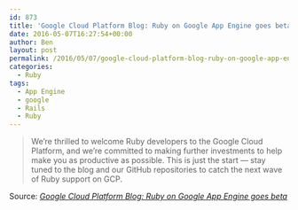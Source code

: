 ```yaml
---
id: 873
title: 'Google Cloud Platform Blog: Ruby on Google App Engine goes beta'
date: 2016-05-07T16:27:54+00:00
author: Ben
layout: post
permalink: /2016/05/07/google-cloud-platform-blog-ruby-on-google-app-engine-goes-beta/
categories:
  - Ruby
tags:
  - App Engine
  - google
  - Rails
  - Ruby
---
```

> We’re thrilled to welcome Ruby developers to the Google Cloud Platform, and we’re committed to making further investments to help make you as productive as possible. This is just the start — stay tuned to the blog and our GitHub repositories to catch the next wave of Ruby support on GCP. 

Source: _[Google Cloud Platform Blog: Ruby on Google App Engine goes beta](https://cloudplatform.googleblog.com/2016/05/Ruby-on-Google-App-Engine-goes-betaruntime.html)_